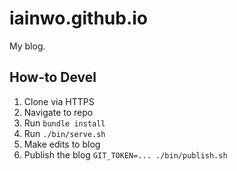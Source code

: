 # iainwo.github.io

My blog.

## How-to Devel

1. Clone via HTTPS
2. Navigate to repo
3. Run `bundle install`
4. Run `./bin/serve.sh`
5. Make edits to blog
6. Publish the blog `GIT_TOKEN=... ./bin/publish.sh`
